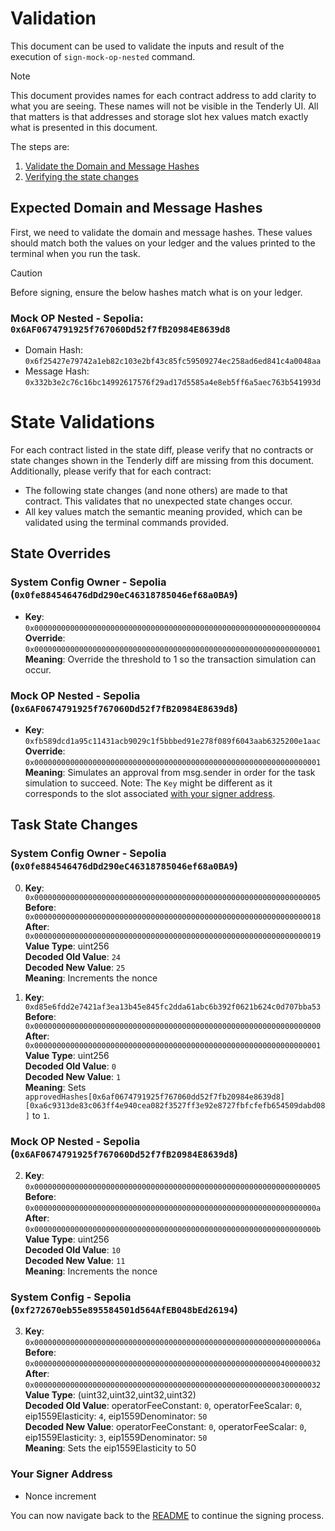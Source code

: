 # Validation

This document can be used to validate the inputs and result of the execution of `sign-mock-op-nested` command.

> [!NOTE]
>
> This document provides names for each contract address to add clarity to what you are seeing. These names will not be visible in the Tenderly UI. All that matters is that addresses and storage slot hex values match exactly what is presented in this document.

The steps are:

1. [Validate the Domain and Message Hashes](#expected-domain-and-message-hashes)
2. [Verifying the state changes](#state-changes)

## Expected Domain and Message Hashes

First, we need to validate the domain and message hashes. These values should match both the values on your ledger and the values printed to the terminal when you run the task.

> [!CAUTION]
>
> Before signing, ensure the below hashes match what is on your ledger.
>
> ### Mock OP Nested - Sepolia: `0x6AF0674791925f767060Dd52f7fB20984E8639d8`
>
> - Domain Hash: `0x6f25427e79742a1eb82c103e2bf43c85fc59509274ec258ad6ed841c4a0048aa`
> - Message Hash: `0x332b3e2c76c16bc14992617576f29ad17d5585a4e8eb5ff6a5aec763b541993d`

# State Validations

For each contract listed in the state diff, please verify that no contracts or state changes shown in the Tenderly diff are missing from this document. Additionally, please verify that for each contract:

- The following state changes (and none others) are made to that contract. This validates that no unexpected state changes occur.
- All key values match the semantic meaning provided, which can be validated using the terminal commands provided.

## State Overrides

### System Config Owner - Sepolia (`0x0fe884546476dDd290eC46318785046ef68a0BA9`)

- **Key**: `0x0000000000000000000000000000000000000000000000000000000000000004` <br/>
  **Override**: `0x0000000000000000000000000000000000000000000000000000000000000001` <br/>
  **Meaning**: Override the threshold to 1 so the transaction simulation can occur.

### Mock OP Nested - Sepolia (`0x6AF0674791925f767060Dd52f7fB20984E8639d8`)

- **Key**: `0xfb589dcd1a95c11431acb9029c1f5bbbed91e278f089f6043aab6325200e1aac` <br/>
  **Override**: `0x0000000000000000000000000000000000000000000000000000000000000001` <br/>
  **Meaning**: Simulates an approval from msg.sender in order for the task simulation to succeed. Note: The `Key` might be different as it corresponds to the slot associated [with your signer address](https://github.com/safe-global/safe-smart-account/blob/main/contracts/Safe.sol#L69).
  
## Task State Changes

### System Config Owner - Sepolia (`0x0fe884546476dDd290eC46318785046ef68a0BA9`)

0. **Key**: `0x0000000000000000000000000000000000000000000000000000000000000005` <br/>
   **Before**: `0x0000000000000000000000000000000000000000000000000000000000000018` <br/>
   **After**: `0x0000000000000000000000000000000000000000000000000000000000000019` <br/>
   **Value Type**: uint256 <br/>
   **Decoded Old Value**: `24` <br/>
   **Decoded New Value**: `25` <br/>
   **Meaning**: Increments the nonce <br/>

1. **Key**: `0xd85e6fdd2e7421af3ea13b45e845fc2dda61abc6b392f0621b624c0d707bba53` <br/>
   **Before**: `0x0000000000000000000000000000000000000000000000000000000000000000` <br/>
   **After**: `0x0000000000000000000000000000000000000000000000000000000000000001` <br/>
   **Value Type**: uint256 <br/>
   **Decoded Old Value**: `0` <br/>
   **Decoded New Value**: `1` <br/>
   **Meaning**: Sets `approvedHashes[0x6af0674791925f767060dd52f7fb20984e8639d8][0xa6c9313de83c063ff4e940cea082f3527ff3e92e8727fbfcfefb654509dabd08]` to `1`. <br/>

### Mock OP Nested - Sepolia (`0x6AF0674791925f767060Dd52f7fB20984E8639d8`)

2. **Key**: `0x0000000000000000000000000000000000000000000000000000000000000005` <br/>
   **Before**: `0x000000000000000000000000000000000000000000000000000000000000000a` <br/>
   **After**: `0x000000000000000000000000000000000000000000000000000000000000000b` <br/>
   **Value Type**: uint256 <br/>
   **Decoded Old Value**: `10` <br/>
   **Decoded New Value**: `11` <br/>
   **Meaning**: Increments the nonce <br/>

### System Config - Sepolia (`0xf272670eb55e895584501d564AfEB048bEd26194`)

3. **Key**: `0x000000000000000000000000000000000000000000000000000000000000006a` <br/>
   **Before**: `0x0000000000000000000000000000000000000000000000000000000400000032` <br/>
   **After**: `0x0000000000000000000000000000000000000000000000000000000300000032` <br/>
   **Value Type**: (uint32,uint32,uint32,uint32) <br/>
   **Decoded Old Value**: operatorFeeConstant: `0`, operatorFeeScalar: `0`, eip1559Elasticity: `4`, eip1559Denominator: `50` <br/>
   **Decoded New Value**: operatorFeeConstant: `0`, operatorFeeScalar: `0`, eip1559Elasticity: `3`, eip1559Denominator: `50` <br/>
   **Meaning**: Sets the eip1559Elasticity to 50 <br/>

### Your Signer Address

- Nonce increment

You can now navigate back to the [README](../README.md#43-extract-the-domain-hash-and-the-message-hash-to-approve) to continue the signing process.
